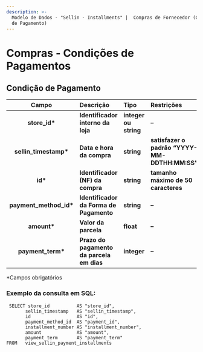 ```yaml
---
description: >-
  Modelo de Dados - "Sellin - Installments" |  Compras de Fornecedor (Condição
  de Pagamento)
---
```


# Compras - Condições de Pagamentos

## Condição de Pagamento    <a id="forma-de-pagamento"></a>

| Campo | Descrição | Tipo | Restrições | Exemplo |
| :---: | :--- | :--- | :--- | :--- |
| **store\_id\*** | **Identificador interno da loja** | **integer ou string** | **–** | **1** |
| **sellin\_timestamp\*** | **Data e hora da compra** | **string** | **satisfazer o padrão “YYYY-MM-DDTHH:MM:SS”** | **“2017-08-20T14:55:08”** |
| **id\*** | **Identificador \(NF\) da compra** | **string** | **tamanho máximo de 50 caracteres** | **“RCNTH345987”** |
| **payment\_method\_id\*** | **Identificador da Forma de Pagamento** | **string** | **–** | **–** |
| **amount\*** | **Valor da parcela** | **float** | **–** | **129.9** |
| **payment\_term\*** | **Prazo do pagamento da parcela em dias** | **integer** | **–** | **30** |

\*Campos obrigatórios

### Exemplo da consulta em SQL:

```text
 SELECT store_id          AS "store_id", 
       sellin_timestamp   AS "sellin_timestamp", 
       id                 AS "id", 
       payment_method_id  AS "payment_id", 
       installment_number AS "installment_number", 
       amount             AS "amount", 
       payment_term       AS "payment_term" 
FROM   view_sellin_payment_installments
```

